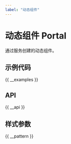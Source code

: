 ```yaml
---
label: "动态组件"
---
```


# 动态组件 Portal

通过服务创建的动态组件。

## 示例代码

{{ __examples }}

## API

{{ __api }}

## 样式参数

{{ __pattern }}
